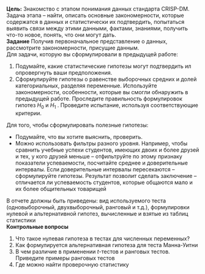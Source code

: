 **Цель:** Знакомство с этапом понимания данных стандарта CRISP-DM.  
Задача этапа – найти, описать основные закономерности, которые содержатся в данных и статистически их подтвердить, попытаться выявить связи между этими данными, фактами, знаниями, получить что-то новое, понять, что они могут дать.  
**Задание**
Получив первоначальное представление о данных, рассмотрите закономерности, присущие данным.  
Для задачи, которую вы сформулировали в предыдущей работе:  
1. Подумайте, какие статистические гипотезы могут подтвердить ил опровергнуть ваши предположения.
2. Сформулируйте гипотезы о равенстве выборочных средних и долей категориальных, разделяя переменные. Используйте закономерности, особенности, которые вы смогли обнаружить в предыдущей работе. Проследите правильность формулировок гипотез $H_0$ и $H_1$ . Проведите испытание, используя соответствующие критерии.
  
Для того, чтобы сформулировать полезные гипотезы:  
- Подумайте, что вы хотите выяснить, проверить.
- Можно использовать фильтры разного уровня. Например, чтобы сравнить учебные успехи студентов, имеющих двоих и более друзей и тех, у кого друзей меньше – отфильтруйте по этому признаку показатели успеваемости, посчитайте среднее и доверительные интервалы. Если доверительные интервалы пересекаются – сформулируйте гипотезы. Результат позволит сделать заключение – отличается ли успеваемость студентов, которые общаются мало и их более общительных товарищей
  
В отчете должны быть приведены: вид используемого теста (одновыборочный, двухвыборочный, ранговый и т.д.), формулировки нулевой и альтернативной гипотез, вычисленные и взятые из таблиц статистики  
**Контрольные вопросы**
1. Что такое нулевая гипотеза в тестах для численных переменных?
2. Как формулируется альтернативная гипотеза для теста Манна-Уитни
3. В чем различие в применении $t$-тестов и ранговых тестов. Приведите примеры ранговых тестов
4. Где можно найти проверочную статистику